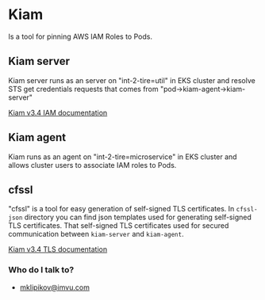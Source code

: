 # Kiam

Is a tool for pinning AWS IAM Roles to Pods.

## Kiam server

Kiam server runs as an server on "int-2-tire=util" in EKS cluster and resolve STS get credentials requests that comes from "pod->kiam-agent->kiam-server"

[ Kiam v3.4 IAM documentation ](https://github.com/uswitch/kiam/blob/v3.4/docs/IAM.md)

## Kiam agent

Kiam runs as an agent on "int-2-tire=microservice" in EKS cluster and allows cluster users to associate IAM roles to Pods.

## cfssl

"cfssl" is a tool for easy generation of self-signed TLS certificates.
In `cfssl-json` directory you can find json templates used for generating self-signed TLS certificates.
That self-signed TLS certificates used for secured communication between `kiam-server` and `kiam-agent`.

[ Kiam v3.4 TLS documentation ](https://github.com/uswitch/kiam/blob/v3.4/docs/TLS.md)

### Who do I talk to? ###

* mklipikov@imvu.com
